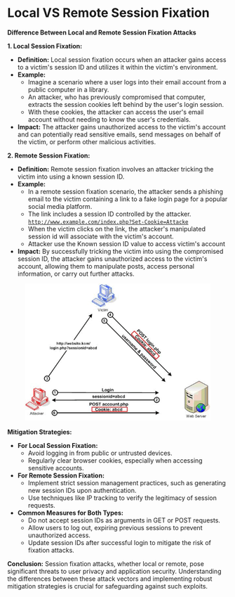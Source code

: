 # Local VS Remote Session Fixation

**Difference Between Local and Remote Session Fixation Attacks**

**1. Local Session Fixation:**

* **Definition:** Local session fixation occurs when an attacker gains access to a victim's session ID and utilizes it within the victim's environment.
* **Example:**&#x20;
  * Imagine a scenario where a user logs into their email account from a public computer in a library.&#x20;
  * An attacker, who has previously compromised that computer, extracts the session cookies left behind by the user's login session.&#x20;
  * With these cookies, the attacker can access the user's email account without needing to know the user's credentials.
* **Impact:** The attacker gains unauthorized access to the victim's account and can potentially read sensitive emails, send messages on behalf of the victim, or perform other malicious activities.

**2. Remote Session Fixation:**

* **Definition:** Remote session fixation involves an attacker tricking the victim into using a known session ID.
* **Example:**&#x20;
  * In a remote session fixation scenario, the attacker sends a phishing email to the victim containing a link to a fake login page for a popular social media platform.&#x20;
  * The link includes a session ID controlled by the attacker. [`http://www.example.com/index.php?Set-Cookie=Attacke`](http://www.example.com/index.php?PHPSESSID=Attacker)
  * When the victim clicks on the link, the attacker's manipulated session id will associate with the victim's account.
  * &#x20;Attacker use the Known session ID value to access victim's account
* **Impact:** By successfully tricking the victim into using the compromised session ID, the attacker gains unauthorized access to the victim's account, allowing them to manipulate posts, access personal information, or carry out further attacks.

<figure><img src="../.gitbook/assets/image (13) (1) (1) (1).png" alt=""><figcaption></figcaption></figure>

**Mitigation Strategies:**

* **For Local Session Fixation:**
  * Avoid logging in from public or untrusted devices.
  * Regularly clear browser cookies, especially when accessing sensitive accounts.
* **For Remote Session Fixation:**
  * Implement strict session management practices, such as generating new session IDs upon authentication.
  * Use techniques like IP tracking to verify the legitimacy of session requests.
* **Common Measures for Both Types:**
  * Do not accept session IDs as arguments in GET or POST requests.
  * Allow users to log out, expiring previous sessions to prevent unauthorized access.
  * Update session IDs after successful login to mitigate the risk of fixation attacks.

**Conclusion:** Session fixation attacks, whether local or remote, pose significant threats to user privacy and application security. Understanding the differences between these attack vectors and implementing robust mitigation strategies is crucial for safeguarding against such exploits.
